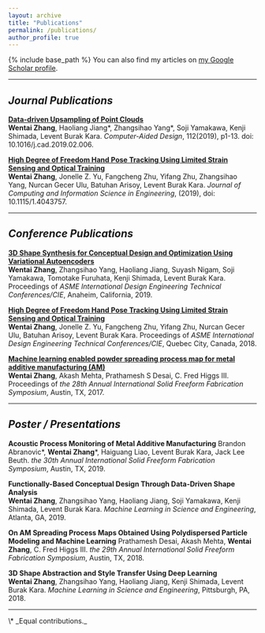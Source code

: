 ```yaml
---
layout: archive
title: "Publications"
permalink: /publications/
author_profile: true
---
```


<!-- {% if author.googlescholar %}
  You can also find my articles on <u><a href="{{author.googlescholar}}">my Google Scholar profile</a>.</u>
{% endif %} -->

{% include base_path %}
You can also find my articles on <a href="https://scholar.google.com/citations?user=aUY4_9IAAAAJ&hl=en&authuser=1&oi=ao" target="_blank">my Google Scholar profile</a>.
<hr/>
<!-- {% for post in site.publications reversed %}
  {% include archive-single.html %}
{% endfor %} -->

<!-- journal pulications -->
## _Journal Publications_ 
[**Data-driven Upsampling of Point Clouds**](2019pointcloud.html)  
**Wentai Zhang**, Haoliang Jiang\*, Zhangsihao Yang\*, Soji Yamakawa, Kenji Shimada, Levent Burak Kara.  _Computer-Aided Design_, 112(2019), p1-13. doi: 10.1016/j.cad.2019.02.006.

[**High Degree of Freedom Hand Pose Tracking Using Limited Strain Sensing and Optical Training**](2019glove.html)  
**Wentai Zhang**, Jonelle Z. Yu, Fangcheng Zhu, Yifang Zhu, Zhangsihao Yang, Nurcan Gecer Ulu, Batuhan Arisoy, Levent Burak Kara. _Journal of Computing and Information Science in Engineering_, (2019), doi: 10.1115/1.4043757.

<hr/>

<!-- conference publications -->
## _Conference Publications_ 
[**3D Shape Synthesis for Conceptual Design and Optimization Using Variational Autoencoders**](2019fundesign.html)  
**Wentai Zhang**, Zhangsihao Yang, Haoliang Jiang, Suyash Nigam, Soji Yamakawa, Tomotake Furuhata, Kenji Shimada, Levent Burak Kara. Proceedings of _ASME International Design Engineering Technical Conferences/CIE_, Anaheim, California, 2019.

[**High Degree of Freedom Hand Pose Tracking Using Limited Strain Sensing and Optical Training**](2018glove.html)  
**Wentai Zhang**, Jonelle Z. Yu, Fangcheng Zhu, Yifang Zhu, Nurcan Gecer Ulu, Batuhan Arisoy, Levent Burak Kara. Proceedings of _ASME International Design Engineering Technical Conferences/CIE_, Quebec City, Canada, 2018.

[**Machine learning enabled powder spreading process map for metal additive manufacturing (AM)**](2017am.html)  
**Wentai Zhang**, Akash Mehta, Prathamesh S Desai, C. Fred Higgs III. Proceedings of _the 28th Annual International Solid Freeform Fabrication Symposium_, Austin, TX, 2017.  

<hr/>

<!-- poster presentations -->
## _Poster / Presentations_
**Acoustic Process Monitoring of Metal Additive Manufacturing**
Brandon Abranovic\*, **Wentai Zhang**\*, Haiguang Liao, Levent Burak Kara, Jack Lee Beuth.
_the 30th Annual International Solid Freeform Fabrication Symposium_, Austin, TX, 2019.

**Functionally-Based Conceptual Design Through Data-Driven Shape Analysis**  
**Wentai Zhang**, Zhangsihao Yang, Haoliang Jiang, Soji Yamakawa, Kenji Shimada, Levent Burak Kara. _Machine Learning in Science and Engineering_, Atlanta, GA, 2019. 

**On AM Spreading Process Maps Obtained Using Polydispersed Particle Modeling and Machine Learning**
Prathamesh Desai, Akash Mehta, **Wentai Zhang**, C. Fred Higgs III.
_the 29th Annual International Solid Freeform Fabrication Symposium_, Austin, TX, 2018.

**3D Shape Abstraction and Style Transfer Using Deep Learning**  
**Wentai Zhang**, Zhangsihao Yang, Haoliang Jiang, Kenji Shimada, Levent Burak Kara. _Machine Learning in Science and Engineering_, Pittsburgh, PA, 2018. 

<hr/>
\* _Equal contributions._